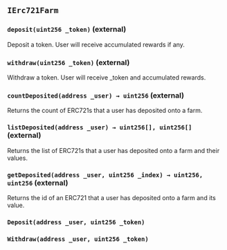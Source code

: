 ## `IErc721Farm`






### `deposit(uint256 _token)` (external)

Deposit a token.
User will receive accumulated rewards if any.




### `withdraw(uint256 _token)` (external)

Withdraw a token.
User will receive _token and accumulated rewards.




### `countDeposited(address _user) → uint256` (external)

Returns the count of ERC721s that a user has deposited onto a farm.




### `listDeposited(address _user) → uint256[], uint256[]` (external)

Returns the list of ERC721s that a user has deposited onto a farm and their values.




### `getDeposited(address _user, uint256 _index) → uint256, uint256` (external)

Returns the id of an ERC721 that a user has deposited onto a farm and its value.





### `Deposit(address _user, uint256 _token)`





### `Withdraw(address _user, uint256 _token)`





